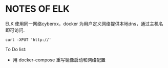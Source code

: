 # NOTES OF ELK

ELK 使用同一网络cyberxx，docker 为用户定义网络提供本地dns，通过主机名即可访问.



```shell
curl -XPUT 'http://'
```





To Do list:

* 用 docker-compose  重写镜像启动和网络配置